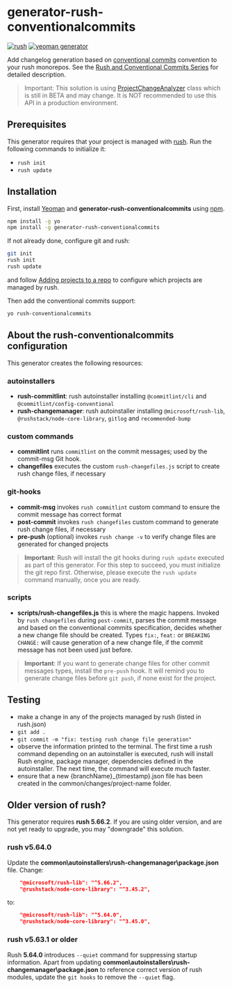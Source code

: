 # generator-rush-conventionalcommits

[![rush](https://img.shields.io/badge/rush-5.66.2-brightgreen)](https://rushjs.io/)
[![yeoman generator](https://img.shields.io/badge/yeoman--generator-5.6.1-brightgreen)](https://yeoman.io/generators/)

Add changelog generation based on [conventional commits](https://conventionalcommits.org/) convention to your rush monorepos.
See the [Rush and Conventional Commits Series](https://dev.to/kkazala/series/17133) for detailed description.

>Important: This solution is using [ProjectChangeAnalyzer](https://api.rushstack.io/pages/rush-lib.projectchangeanalyzer/) class which is still in BETA and may change. It is NOT recommended to use this API in a production environment.

## Prerequisites

This generator requires that your project is managed with [rush](https://rushjs.io/pages/maintainer/setup_new_repo).
Run the following commands to initialize it:

- `rush init`
- `rush update`

## Installation

First, install [Yeoman](http://yeoman.io) and **generator-rush-conventionalcommits** using [npm](https://www.npmjs.com/).

```bash
npm install -g yo
npm install -g generator-rush-conventionalcommits
```

If not already done, configure git and rush:

```bash
git init
rush init
rush update
```

and follow [Adding projects to a repo](https://rushjs.io/pages/maintainer/add_to_repo/) to configure which projects are managed by rush.

Then add the conventional commits support:

```bash
yo rush-conventionalcommits
```

## About the rush-conventionalcommits configuration

This generator creates the following resources:

### autoinstallers

- **rush-commitlint**: rush autoinstaller installing `@commitlint/cli` and `@commitlint/config-conventional`
- **rush-changemanager**: rush autoinstaller installing `@microsoft/rush-lib`, `@rushstack/node-core-library`, `gitlog` and `recommended-bump`

### custom commands

- **commitlint** runs `commitlint` on the commit messages; used by the commit-msg Git hook.
- **changefiles** executes the custom `rush-changefiles.js` script to create rush change files, if necessary

### git-hooks

- **commit-msg** invokes `rush commitlint` custom command to ensure the commit message has correct format
- **post-commit** invokes `rush changefiles` custom command to generate rush change files, if necessary
- **pre-push** (optional) invokes `rush change -v` to verify change files are generated for changed projects

> **Important**: Rush will install the git hooks during `rush update` executed as part of this generator. For this step to succeed, you must initialize the git repo first. Otherwise, please execute the `rush update` command manually, once you are ready.

### scripts

- **scripts/rush-changefiles.js** this is where the magic happens. Invoked by `rush changefiles` during `post-commit`, parses the commit message and based on the conventional commits specification, decides whether a new change file should be created.
Types `fix:`, `feat:` or `BREAKING CHANGE:` will cause generation of a new change file, if the commit message has not been used just before.

> **Important**: If you want to generate change files for other commit messages types, install the `pre-push` hook. It will remind you to generate change files before `git push`, if none exist for the project.

## Testing

- make a change in any of the projects managed by rush (listed in rush.json)
- `git add .`
- `git commit -m "fix: testing rush change file generation"`
- observe the information printed to the terminal. The first time a rush command depending on an autoinstaller is executed, rush will install Rush engine, package manager, dependencies defined in the autoinstaller. The next time, the command will execute much faster.
- ensure that a new {branchName}_{timestamp}.json file has been created in the common/changes/project-name folder.

## Older version of rush?

This generator requires **rush 5.66.2**.
If you are using older version, and are not yet ready to upgrade, you may "downgrade" this solution.

### rush v5.64.0

Update the **common\autoinstallers\rush-changemanager\package.json** file. Change:

```json
    "@microsoft/rush-lib": "^5.66.2",
    "@rushstack/node-core-library": "^3.45.2",
```

to:

```json
    "@microsoft/rush-lib": "^5.64.0",
    "@rushstack/node-core-library": "^3.45.0",
```

### rush v5.63.1 or older

Rush **5.64.0** introduces `--quiet` command for suppressing startup information.
Apart from updating **common\autoinstallers\rush-changemanager\package.json** to reference correct version of rush modules, update the `git hooks` to remove the `--quiet` flag.

